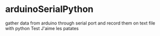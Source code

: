 # arduinoSerialPython
gather data from arduino through serial port and record them on text file with python
Test
J'aime les patates